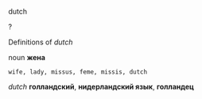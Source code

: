 dutch

?


Definitions of _dutch_

noun
**жена**

    wife, lady, missus, feme, missis, dutch

_dutch_
**голландский**, **нидерландский язык**, **голландец**